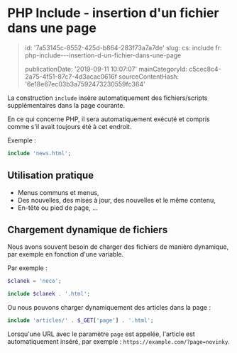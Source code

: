 PHP Include - insertion d'un fichier dans une page
==================================================

> id: '7a53145c-8552-425d-b864-283f73a7a7de'
> slug:
> 	cs: include
> 	fr: php-include---insertion-d-un-fichier-dans-une-page
> 
> publicationDate: '2019-09-11 10:07:07'
> mainCategoryId: c5cec8c4-2a75-4f51-87c7-4d3acac0616f
> sourceContentHash: '6e18e67ec03b3a7592473230559fc364'

La construction `include` insère automatiquement des fichiers/scripts supplémentaires dans la page courante.

En ce qui concerne PHP, il sera automatiquement exécuté et compris comme s'il avait toujours été à cet endroit.

Exemple :

```php
include 'news.html';
```

Utilisation pratique
-----------------

- Menus communs et menus,
- Des nouvelles, des mises à jour, des nouvelles et le même contenu,
- En-tête ou pied de page, ...

Chargement dynamique de fichiers
--------------------------

Nous avons souvent besoin de charger des fichiers de manière dynamique, par exemple en fonction d'une variable.

Par exemple :

```php
$clanek = 'neco';

include $clanek . '.html';
```

Ou nous pouvons charger dynamiquement des articles dans la page :

```php
include 'articles/' . $_GET['page'] . '.html';
```

Lorsqu'une URL avec le paramètre `page` est appelée, l'article est automatiquement inséré, par exemple : `https://example.com/?page=novinky`.
